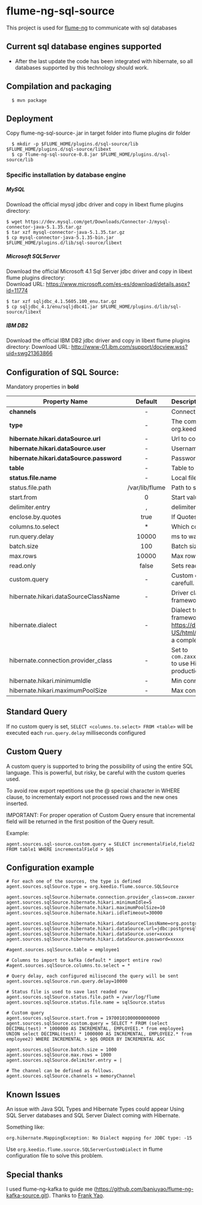 flume-ng-sql-source
================

This project is used for [flume-ng](https://github.com/apache/flume) to communicate with sql databases

Current sql database engines supported
-------------------------------
- After the last update the code has been integrated with hibernate, so all databases supported by this technology should work.

Compilation and packaging
----------
```
  $ mvn package
```

Deployment
----------

Copy flume-ng-sql-source-<version>.jar in target folder into flume plugins dir folder
```
  $ mkdir -p $FLUME_HOME/plugins.d/sql-source/lib $FLUME_HOME/plugins.d/sql-source/libext
  $ cp flume-ng-sql-source-0.8.jar $FLUME_HOME/plugins.d/sql-source/lib
```

### Specific installation by database engine

##### MySQL
Download the official mysql jdbc driver and copy in libext flume plugins directory:
```
$ wget https://dev.mysql.com/get/Downloads/Connector-J/mysql-connector-java-5.1.35.tar.gz
$ tar xzf mysql-connector-java-5.1.35.tar.gz
$ cp mysql-connector-java-5.1.35-bin.jar $FLUME_HOME/plugins.d/lib/sql-source/libext
```

##### Microsoft SQLServer
Download the official Microsoft 4.1 Sql Server jdbc driver and copy in libext flume plugins directory:  
Download URL: https://www.microsoft.com/es-es/download/details.aspx?id=11774  
```
$ tar xzf sqljdbc_4.1.5605.100_enu.tar.gz
$ cp sqljdbc_4.1/enu/sqljdbc41.jar $FLUME_HOME/plugins.d/lib/sql-source/libext
```

##### IBM DB2
Download the official IBM DB2 jdbc driver and copy in libext flume plugins directory:
Download URL: http://www-01.ibm.com/support/docview.wss?uid=swg21363866

Configuration of SQL Source:
----------
Mandatory properties in <b>bold</b>

| Property Name | Default | Description |
| ----------------------- | :-----: | :---------- |
| <b>channels</b> | - | Connected channel names |
| <b>type</b> | - | The component type name, needs to be org.keedio.flume.source.SQLSource  |
| <b>hibernate.hikari.dataSource.url</b> | - | Url to connect with the remote Database |
| <b>hibernate.hikari.dataSource.user</b> | - | Username to connect with the database |
| <b>hibernate.hikari.dataSource.password</b> | - | Password to connect with the database |
| <b>table</b> | - | Table to export data |
| <b>status.file.name</b> | - | Local file name to save last row number read |
| status.file.path | /var/lib/flume | Path to save the status file |
| start.from | 0 | Start value to import data |
| delimiter.entry | , | delimiter of incoming entry | 
| enclose.by.quotes | true | If Quotes are applied to all values in the output. |
| columns.to.select | * | Which colums of the table will be selected |
| run.query.delay | 10000 | ms to wait between run queries |
| batch.size| 100 | Batch size to send events to flume channel |
| max.rows | 10000| Max rows to import per query |
| read.only | false| Sets read only session with DDBB |
| custom.query | - | Custom query to force a special request to the DB, be carefull. Check below explanation of this property. |
| hibernate.hikari.dataSourceClassName | -| Driver class to use by hibernate, if not specified the framework will auto asign one |
| hibernate.dialect | - | Dialect to use by hibernate, if not specified the framework will auto asign one. Check https://docs.jboss.org/hibernate/orm/4.3/manual/en-US/html/ch03.html#configuration-optional-dialects for a complete list of available dialects |
| hibernate.connection.provider_class | - | Set to `com.zaxxer.hikari.hibernate.HikariConnectionProvider` to use Hikari connection pool (recommended for production) |
| hibernate.hikari.minimumIdle | - | Min connection idle pool size |
| hibernate.hikari.maximumPoolSize | - | Max connection pool size |

Standard Query
-------------
If no custom query is set, ```SELECT <columns.to.select> FROM <table>``` will be executed each ```run.query.delay``` milliseconds configured

Custom Query
-------------
A custom query is supported to bring the possibility of using the entire SQL language. This is powerful, but risky, be careful with the custom queries used.  

To avoid row export repetitions use the $@$ special character in WHERE clause, to incrementaly export not processed rows and the new ones inserted.

IMPORTANT: For proper operation of Custom Query ensure that incremental field will be returned in the first position of the Query result.

Example:
```
agent.sources.sql-source.custom.query = SELECT incrementalField,field2 FROM table1 WHERE incrementalField > $@$ 
```

Configuration example
--------------------

```properties
# For each one of the sources, the type is defined
agent.sources.sqlSource.type = org.keedio.flume.source.SQLSource

agent.sources.sqlSource.hibernate.connection.provider_class=com.zaxxer.hikari.hibernate.HikariConnectionProvider
agent.sources.sqlSource.hibernate.hikari.minimumIdle=5
agent.sources.sqlSource.hibernate.hikari.maximumPoolSize=10
agent.sources.sqlSource.hibernate.hikari.idleTimeout=30000

agent.sources.sqlSource.hibernate.hikari.dataSourceClassName=org.postgresql.ds.PGSimpleDataSource
agent.sources.sqlSource.hibernate.hikari.dataSource.url=jdbc:postgresql://localhost:5432/mydb
agent.sources.sqlSource.hibernate.hikari.dataSource.user=xxxxx
agent.sources.sqlSource.hibernate.hikari.dataSource.password=xxxxx

#agent.sources.sqlSource.table = employee1

# Columns to import to kafka (default * import entire row)
#agent.sources.sqlSource.columns.to.select = *

# Query delay, each configured milisecond the query will be sent
agent.sources.sqlSource.run.query.delay=10000

# Status file is used to save last readed row
agent.sources.sqlSource.status.file.path = /var/log/flume
agent.sources.sqlSource.status.file.name = sqlSource.status

# Custom query
agent.sources.sqlSource.start.from = 19700101000000000000
agent.sources.sqlSource.custom.query = SELECT * FROM (select DECIMAL(test) * 1000000 AS INCREMENTAL, EMPLOYEE1.* from employee1 UNION select DECIMAL(test) * 1000000 AS INCREMENTAL, EMPLOYEE2.* from employee2) WHERE INCREMENTAL > $@$ ORDER BY INCREMENTAL ASC

agent.sources.sqlSource.batch.size = 1000
agent.sources.sqlSource.max.rows = 1000
agent.sources.sqlSource.delimiter.entry = |

# The channel can be defined as follows.
agent.sources.sqlSource.channels = memoryChannel
```

Known Issues
---------
An issue with Java SQL Types and Hibernate Types could appear Using SQL Server databases and SQL Server Dialect coming with Hibernate.  
  
Something like:
```
org.hibernate.MappingException: No Dialect mapping for JDBC type: -15
```

Use ```org.keedio.flume.source.SQLServerCustomDialect``` in flume configuration file to solve this problem.

Special thanks
---------------

I used flume-ng-kafka to guide me (https://github.com/baniuyao/flume-ng-kafka-source.git).
Thanks to [Frank Yao](https://github.com/baniuyao).
